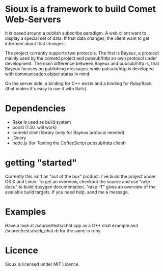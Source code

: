 Sioux is a framework to build Comet Web-Servers 
===============================================
 
It is based around a publish subscribe paradigm. A web client want to display a special set of data. If that data changes, the client want to get informed about that changes.

The project currently supports two protocols. The first is Bayeux, a protocol mainly used by the cometd project and pubsub/http an own protocol under development. The main difference between Bayeux and pubsub/http is, that Bayeux focuses on publishing messages, while pubsub/http is developed with communication object states in mind.

On the server side, a binding for C++ exists and a binding for Ruby/Rack (that makes it's easy to use it with Rails).

Dependencies
============

- Rake is used as build system 
- boost (1.50. will work)
- cometd client library (only for Bayeux protocol needed)
- jQuery 
- node.js (for Testing the CoffeeScript pubsub/http client)

getting "started"
=================

Currently this isn't an "out of the box" product. I've build the project under OS X and Linux. To get an overview, checkout the source and use "rake docu" to build doxygen documentation. "rake -T" gives an overview of the available build targets. If you need help, send me a message.

Examples
========

Have a look at /source/tests/chat.cpp as a C++ chat example and /source/tests/rack_chat.rb for the same in ruby.

Licence  
=======

Sioux is licensed under MIT Licence.

